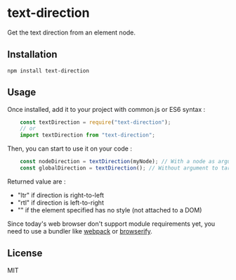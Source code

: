 # text-direction
Get the text direction from an element node.

## Installation

    npm install text-direction

## Usage

Once installed, add it to your project with common.js or ES6 syntax :

```js
    const textDirection = require("text-direction");
    // or
    import textDirection from "text-direction";
```

Then, you can start to use it on your code :

```js
    const nodeDirection = textDirection(myNode); // With a node as argument for its specific direction
    const globalDirection = textDirection(); // Without argument to target <body>
```

Returned value are :
 * "ltr" if direction is right-to-left
 * "rtl" if direction is left-to-right
 * "" if the element specified has no style (not attached to a DOM)

Since today's web browser don't support module requirements yet, you need to use a bundler like [webpack](https://webpack.js.org/) or [browserify](http://browserify.org/).

## License

MIT
